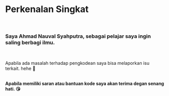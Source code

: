 <h1> Perkenalan Singkat </h1></br>
  <h3> Saya Ahmad Nauval Syahputra, sebagai pelajar saya ingin saling berbagi ilmu. </h3></br>
  <p> Apabila ada masalah terhadap pengkodean saya bisa melaporkan isu terkait. hehe 🤣 </p></br>
  <b> Apabila memiliki saran atau bantuan kode saya akan terima degan senang hati. 😘 </b>
 
